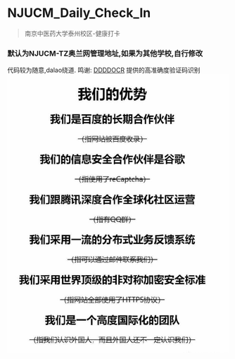 # NJUCM_Daily_Check_In
> 南京中医药大学泰州校区-健康打卡

### 默认为NJUCM-TZ奥兰网管理地址,如果为其他学校,自行修改
代码较为随意,dalao绕道.
鸣谢: [DDDDOCR](https://github.com/sml2h3/ddddocr)   提供的高准确度验证码识别
![](./imgs/1.jpg)



